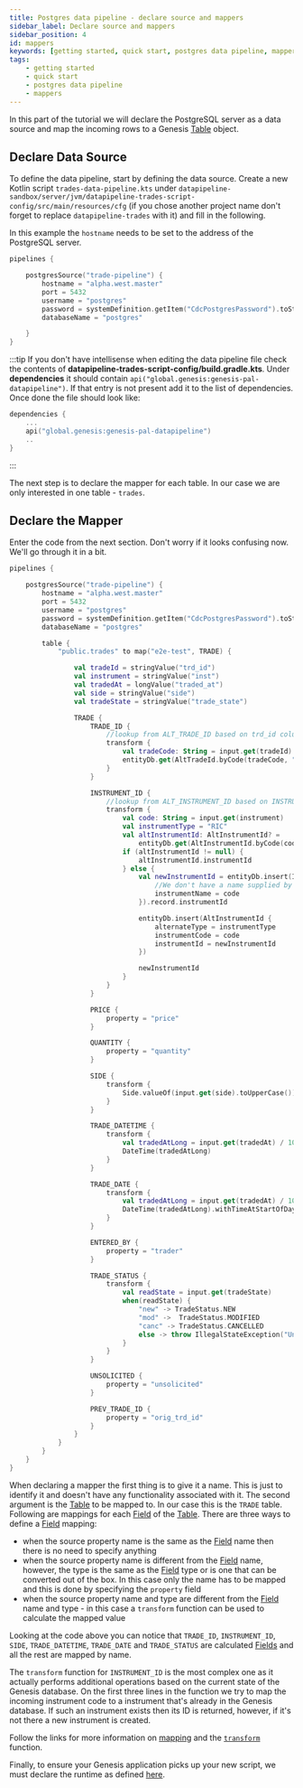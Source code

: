 ```yaml
---
title: Postgres data pipeline - declare source and mappers
sidebar_label: Declare source and mappers
sidebar_position: 4
id: mappers
keywords: [getting started, quick start, postgres data pipeline, mappers]
tags:
    - getting started
    - quick start
    - postgres data pipeline
    - mappers
---
```


In this part of the tutorial we will declare the PostgreSQL server as a data source and map the incoming rows to a Genesis [Table](../../../../database/fields-tables-views/tables/) object.

## Declare Data Source

To define the data pipeline, start by defining the data source. Create a new Kotlin script `trades-data-pipeline.kts` under `datapipeline-sandbox/server/jvm/datapipeline-trades-script-config/src/main/resources/cfg` (if you chose another project name don't forget to replace `datapipeline-trades` with it) and fill in the following.

In this example the `hostname` needs to be set to the address of the PostgreSQL server.

```kotlin
pipelines {

    postgresSource("trade-pipeline") {
        hostname = "alpha.west.master"
        port = 5432
        username = "postgres"
        password = systemDefinition.getItem("CdcPostgresPassword").toString()
        databaseName = "postgres"

    }
}
```

:::tip
If you don't have intellisense when editing the data pipeline file check the contents of **datapipeline-trades-script-config/build.gradle.kts**. Under **dependencies** it should contain `api("global.genesis:genesis-pal-datapipeline")`. If that entry is not present add it to the list of dependencies. Once done the file should look like:
```kotlin
dependencies {
    ...
    api("global.genesis:genesis-pal-datapipeline")
    ..
}
```
:::

The next step is to declare the mapper for each table. In our case we are only interested in one table - `trades`.

## Declare the Mapper

Enter the code from the next section. Don't worry if it looks confusing now. We'll go through it in a bit.

```kotlin
pipelines {

    postgresSource("trade-pipeline") {
        hostname = "alpha.west.master"
        port = 5432
        username = "postgres"
        password = systemDefinition.getItem("CdcPostgresPassword").toString()
        databaseName = "postgres"

        table {
            "public.trades" to map("e2e-test", TRADE) {

                val tradeId = stringValue("trd_id")
                val instrument = stringValue("inst")
                val tradedAt = longValue("traded_at")
                val side = stringValue("side")
                val tradeState = stringValue("trade_state")

                TRADE {
                    TRADE_ID {
                        //lookup from ALT_TRADE_ID based on trd_id column
                        transform {
                            val tradeCode: String = input.get(tradeId)
                            entityDb.get(AltTradeId.byCode(tradeCode, "TradeStore"))?.tradeId
                        }
                    }

                    INSTRUMENT_ID {
                        //lookup from ALT_INSTRUMENT_ID based on INSTRUMENT_CODE
                        transform {
                            val code: String = input.get(instrument)
                            val instrumentType = "RIC"
                            val altInstrumentId: AltInstrumentId? =
                                entityDb.get(AltInstrumentId.byCode(code, instrumentType))
                            if (altInstrumentId != null) {
                                altInstrumentId.instrumentId
                            } else {
                                val newInstrumentId = entityDb.insert(Instrument {
                                    //We don't have a name supplied by postgres, so use the code as the name
                                    instrumentName = code
                                }).record.instrumentId

                                entityDb.insert(AltInstrumentId {
                                    alternateType = instrumentType
                                    instrumentCode = code
                                    instrumentId = newInstrumentId
                                })

                                newInstrumentId
                            }
                        }
                    }

                    PRICE {
                        property = "price"
                    }

                    QUANTITY {
                        property = "quantity"
                    }

                    SIDE {
                        transform {
                            Side.valueOf(input.get(side).toUpperCase())
                        }
                    }

                    TRADE_DATETIME {
                        transform {
                            val tradedAtLong = input.get(tradedAt) / 1000L
                            DateTime(tradedAtLong)
                        }
                    }

                    TRADE_DATE {
                        transform {
                            val tradedAtLong = input.get(tradedAt) / 1000L
                            DateTime(tradedAtLong).withTimeAtStartOfDay()
                        }
                    }

                    ENTERED_BY {
                        property = "trader"
                    }

                    TRADE_STATUS {
                        transform {
                            val readState = input.get(tradeState)
                            when(readState) {
                                "new" -> TradeStatus.NEW
                                "mod" ->  TradeStatus.MODIFIED
                                "canc" -> TradeStatus.CANCELLED
                                else -> throw IllegalStateException("Unknown trade state: $readState")
                            }
                        }
                    }

                    UNSOLICITED {
                        property = "unsolicited"
                    }

                    PREV_TRADE_ID {
                        property = "orig_trd_id"
                    }
                }
            }
        }
    }
}
```

When declaring a mapper the first thing is to give it a name. This is just to identify it and doesn't have any functionality associated with it. The second argument is the [Table](../../../../database/fields-tables-views/tables/) to be mapped to. In our case this is the `TRADE` table. Following are mappings for each [Field](../../../../database/fields-tables-views/fields/) of the [Table](../../../../database/fields-tables-views/tables/). There are three ways to define a [Field](../../../../database/fields-tables-views/fields/) mapping:
- when the source property name is the same as the [Field](../../../../database/fields-tables-views/fields/) name then there is no need to specify anything
- when the source property name is different from the [Field](../../../../database/fields-tables-views/fields/) name, however, the type is the same as the [Field](../../../../database/fields-tables-views/fields/) type or is one that can be converted out of the box. In this case only the name has to be mapped and this is done by specifying the `property` field
- when the source property name and type are different from the [Field](../../../../database/fields-tables-views/fields/) name and type - in this case a `transform` function can be used to calculate the mapped value

Looking at the code above you can notice that `TRADE_ID`, `INSTRUMENT_ID`, `SIDE`, `TRADE_DATETIME`, `TRADE_DATE` and `TRADE_STATUS` are calculated [Fields](../../../../database/fields-tables-views/fields/) and all the rest are mapped by name.

The `transform` function for `INSTRUMENT_ID` is the most complex one as it actually performs additional operations based on the current state of the Genesis database. On the first three lines in the function we try to map the incoming instrument code to a instrument that's already in the Genesis database. If such an instrument exists then its ID is returned, however, if it's not there a new instrument is created.

Follow the links for more information on [mapping](../../../../server/integration/data-pipeline/basics/#mapper-for-the-incoming-data) and the [`transform`](../../../../server/integration/data-pipeline/advanced/#interacting-with-the-database) function.

Finally, to ensure your Genesis application picks up your new script, we must declare the runtime as defined [here](../../../../server/integration/data-pipeline/configuring-runtime/#configure-processesxml-file).
